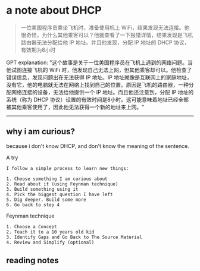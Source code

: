 # a note about DHCP

>一位美国程序员乘坐飞机时，准备使用机上 WiFi，结果发现无法连接。他很奇怪，为什么其他乘客可以？他就查看了一下报错详情，结果发现是飞机路由器无法分配给他 IP 地址。并且他发现，分配 IP 地址的 DHCP 协议，有效期为8小时

GPT explanation:
"这个故事是关于一位美国程序员在飞机上遇到的网络问题。当他试图连接飞机的 WiFi 时，他发现自己无法上网，但其他乘客却可以。他检查了错误信息，发现问题出在无法获得 IP 地址。IP 地址就像是互联网上的家庭地址，没有它，他的电脑就无法在网络上找到自己的位置。原因是飞机的路由器，一种分配网络连接的设备，无法给他提供一个 IP 地址。而且他还注意到，分配 IP 地址的系统（称为 DHCP 协议）设置的有效时间是8小时。这可能意味着地址已经全部被其他乘客使用了，因此他无法获得一个新的地址来上网。"

---

## why i am curious?

because i don't know DHCP, and don't know the meaning of the sentence.

A try
```
I follow a simple process to learn new things:

1. Choose something I am curious about
2. Read about it (using Feynman technique)
3. Build something using it
4. Pick the biggest question I have left
5. Dig deeper. Build some more
6. Go back to step 4
```
Feynman technique
```
1. Choose a Concept
2. Teach it to a 10 years old kid
3. Identify Gaps and Go Back to The Source Material
4. Review and Simplify (optional)
```

## reading notes
